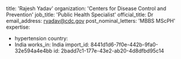 title: 'Rajesh Yadav'
organization: 'Centers for Disease Control and Prevention'
job_title: 'Public Health Specialist'
official_title: Dr
email_address: ryadav@cdc.gov
post_nominal_letters: 'MBBS MScPH'
expertise:
  - hypertension
country:
  - India
works_in: India
import_id: 8441d1d6-7f0e-442b-9fa0-32e594a4e4bb
id: 2badd7c1-177e-43e2-ab20-4d8dfbd95c14

